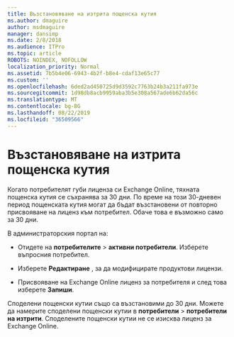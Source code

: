 ```yaml
---
title: Възстановяване на изтрита пощенска кутия
ms.author: dmaguire
author: msdmaguire
manager: dansimp
ms.date: 2/8/2018
ms.audience: ITPro
ms.topic: article
ROBOTS: NOINDEX, NOFOLLOW
localization_priority: Normal
ms.assetid: 7b5b4e06-6943-4b2f-b8e4-cdaf13e65c77
ms.custom: ''
ms.openlocfilehash: 6ded2ad450725d9d3592c7763b24b3a211fa973e
ms.sourcegitcommit: 1d98db8acb9959aba3b5e308a567ade6b62da56c
ms.translationtype: MT
ms.contentlocale: bg-BG
ms.lasthandoff: 08/22/2019
ms.locfileid: "36509566"
---
```

# <a name="restore-a-deleted-mailbox"></a>Възстановяване на изтрита пощенска кутия

Когато потребителят губи лиценза си Exchange Online, тяхната пощенска кутия се съхранява за 30 дни. По време на този 30-дневен период пощенската кутия могат да бъдат възстановени от повторно присвояване на лиценз към потребител. Обаче това е възможно само за 30 дни.
  
В администраторския портал на:
  
- Отидете на **потребителите** \> **активни потребители**. Изберете въпросния потребител.

- Изберете **Редактиране** , за да модифицирате продуктови лицензи.

- Присвояване на Exchange Online лиценз за потребителя и след това изберете **Запиши**.

Споделени пощенски кутии също са възстановими до 30 дни. Можете да намерите споделени пощенски кутии в **потребители** \> **потребители на изтрити**. Споделените пощенски кутии не се изисква лиценз за Exchange Online.
  